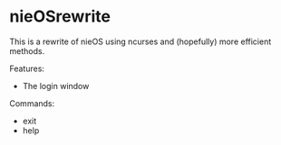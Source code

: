 # nieOSrewrite

This is a rewrite of nieOS using ncurses and (hopefully) more efficient methods.

Features:
  - The login window
  
Commands:
  - exit
  - help
